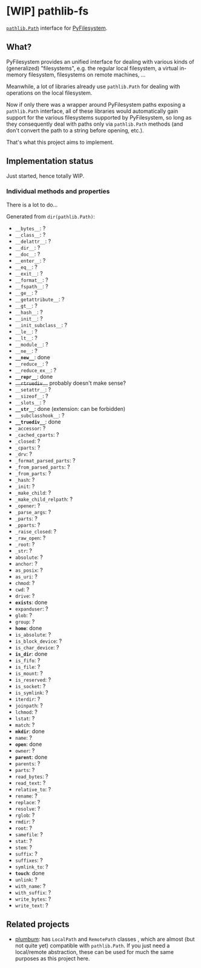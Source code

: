 # [WIP] pathlib-fs

[``pathlib.Path``](https://docs.python.org/3/library/pathlib.html) interface
for [PyFilesystem](https://www.pyfilesystem.org/).

## What?

PyFilesystem provides an unified interface for dealing with various kinds of
(generalized) "filesystems", e.g. the regular local filesystem, a virtual
in-memory filesystem, filesystems on remote machines, ...

Meanwhile, a lot of libraries already use ``pathlib.Path`` for dealing with
operations on the local filesystem.

Now if only there was a wrapper around PyFilesystem paths exposing a
``pathlib.Path`` interface, all of these libraries would automatically gain
support for the various filesystems supported by PyFilesystem, so long as they
consequently deal with paths only via ``pathlib.Path`` methods (and don't
convert the path to a string before opening, etc.).

That's what this project aims to implement.

## Implementation status

Just started, hence totally WIP.

### Individual methods and properties

There is a lot to do...

Generated from ``dir(pathlib.Path)``:

- ``__bytes__``: ?
- ``__class__``: ?
- ``__delattr__``: ?
- ``__dir__``: ?
- ``__doc__``: ?
- ``__enter__``: ?
- ``__eq__``: ?
- ``__exit__``: ?
- ``__format__``: ?
- ``__fspath__``: ?
- ``__ge__``: ?
- ``__getattribute__``: ?
- ``__gt__``: ?
- ``__hash__``: ?
- ``__init__``: ?
- ``__init_subclass__``: ?
- ``__le__``: ?
- ``__lt__``: ?
- ``__module__``: ?
- ``__ne__``: ?
- **``__new__``**: done
- ``__reduce__``: ?
- ``__reduce_ex__``: ?
- **``__repr__``**: done
- ~~``__rtruediv__``~~ probably doesn't make sense?
- ``__setattr__``: ?
- ``__sizeof__``: ?
- ``__slots__``: ?
- **``__str__``**: done (extension: can be forbidden)
- ``__subclasshook__``: ?
- **``__truediv__``**: done
- ``_accessor``: ?
- ``_cached_cparts``: ?
- ``_closed``: ?
- ``_cparts``: ?
- ``_drv``: ?
- ``_format_parsed_parts``: ?
- ``_from_parsed_parts``: ?
- ``_from_parts``: ?
- ``_hash``: ?
- ``_init``: ?
- ``_make_child``: ?
- ``_make_child_relpath``: ?
- ``_opener``: ?
- ``_parse_args``: ?
- ``_parts``: ?
- ``_pparts``: ?
- ``_raise_closed``: ?
- ``_raw_open``: ?
- ``_root``: ?
- ``_str``: ?
- ``absolute``: ?
- ``anchor``: ?
- ``as_posix``: ?
- ``as_uri``: ?
- ``chmod``: ?
- ``cwd``: ?
- ``drive``: ?
- **``exists``**: done
- ``expanduser``: ?
- ``glob``: ?
- ``group``: ?
- **``home``**: done
- ``is_absolute``: ?
- ``is_block_device``: ?
- ``is_char_device``: ?
- **``is_dir``**: done
- ``is_fifo``: ?
- ``is_file``: ?
- ``is_mount``: ?
- ``is_reserved``: ?
- ``is_socket``: ?
- ``is_symlink``: ?
- ``iterdir``: ?
- ``joinpath``: ?
- ``lchmod``: ?
- ``lstat``: ?
- ``match``: ?
- **``mkdir``**: done
- ``name``: ?
- **``open``**: done
- ``owner``: ?
- **``parent``**: done
- ``parents``: ?
- ``parts``: ?
- ``read_bytes``: ?
- ``read_text``: ?
- ``relative_to``: ?
- ``rename``: ?
- ``replace``: ?
- ``resolve``: ?
- ``rglob``: ?
- ``rmdir``: ?
- ``root``: ?
- ``samefile``: ?
- ``stat``: ?
- ``stem``: ?
- ``suffix``: ?
- ``suffixes``: ?
- ``symlink_to``: ?
- **``touch``**: done
- ``unlink``: ?
- ``with_name``: ?
- ``with_suffix``: ?
- ``write_bytes``: ?
- ``write_text``: ?


## Related projects

- [plumbum](https://plumbum.readthedocs.io/): has ``LocalPath`` and
  ``RemotePath`` classes , which are almost (but not quite yet) compatible with
  ``pathlib.Path``. If you just need a local/remote abstraction, these can be
  used for much the same purposes as this project here.

